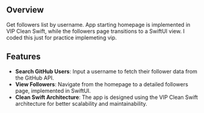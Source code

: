 
## Overview

Get followers list by username. App starting homepage is implemented in VIP Clean Swift, while the followers page transitions to a SwiftUI view.
I coded this just for practice implemeting vip.

## Features

- **Search GitHub Users**: Input a username to fetch their follower data from the GitHub API.
- **View Followers**: Navigate from the homepage to a detailed followers page, implemented in SwiftUI.
- **Clean Swift Architecture**: The app is designed using the VIP Clean Swift architecture for better scalability and maintainability.
